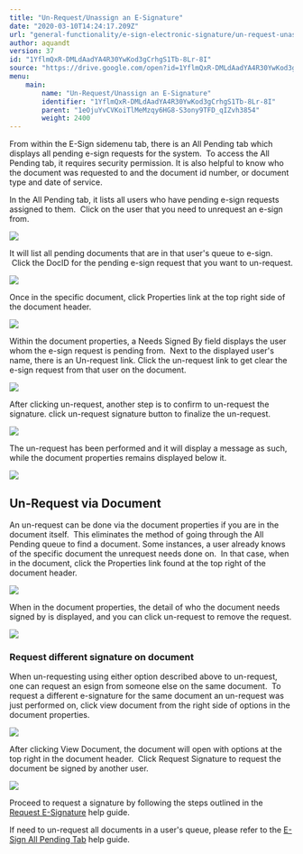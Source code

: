 ```yaml
---
title: "Un-Request/Unassign an E-Signature"
date: "2020-03-10T14:24:17.209Z"
url: "general-functionality/e-sign-electronic-signature/un-request-unassign-an-e-signature.html"
author: aquandt
version: 37
id: "1YflmQxR-DMLdAadYA4R30YwKod3gCrhgS1Tb-8Lr-8I"
source: "https://drive.google.com/open?id=1YflmQxR-DMLdAadYA4R30YwKod3gCrhgS1Tb-8Lr-8I"
menu:
    main:
        name: "Un-Request/Unassign an E-Signature"
        identifier: "1YflmQxR-DMLdAadYA4R30YwKod3gCrhgS1Tb-8Lr-8I"
        parent: "1eOjuYvCVKoiTlMeMzqy6HG8-S3ony9TFD_qIZvh3854"
        weight: 2400
---
```

From within the E-Sign sidemenu tab, there is an All Pending tab which displays all pending e-sign requests for the system.  To access the All Pending tab, it requires security permission. It is also helpful to know who the document was requested to and the document id number, or document type and date of service.

In the All Pending tab, it lists all users who have pending e-sign requests assigned to them.  Click on the user that you need to unrequest an e-sign from.



![](un-request-unassign-an-e-signature.images/image1.png)



It will list all pending documents that are in that user's queue to e-sign.  Click the DocID for the pending e-sign request that you want to un-request.



![](un-request-unassign-an-e-signature.images/image2.png)



Once in the specific document, click Properties link at the top right side of the document header.



![](un-request-unassign-an-e-signature.images/image3.png)



Within the document properties, a Needs Signed By field displays the user whom the e-sign request is pending from.  Next to the displayed user's name, there is an Un-request link. Click the un-request link to get clear the e-sign request from that user on the document.



![](un-request-unassign-an-e-signature.images/image4.png)



After clicking un-request, another step is to confirm to un-request the signature. click un-request signature button to finalize the un-request.



![](un-request-unassign-an-e-signature.images/image5.png)



The un-request has been performed and it will display a message as such, while the document properties remains displayed below it.



![](un-request-unassign-an-e-signature.images/image6.png)





## Un-Request via Document

An un-request can be done via the document properties if you are in the document itself.  This eliminates the method of going through the All Pending queue to find a document. Some instances, a user already knows of the specific document the unrequest needs done on.  In that case, when in the document, click the Properties link found at the top right of the document header.



![](un-request-unassign-an-e-signature.images/image7.png)



When in the document properties, the detail of who the document needs signed by is displayed, and you can click un-request to remove the request.



![](un-request-unassign-an-e-signature.images/image8.png)

### Request different signature on document

When un-requesting using either option described above to un-request, one can request an esign from someone else on the same document.  To request a different e-signature for the same document an un-request was just performed on, click view document from the right side of options in the document properties.



![](un-request-unassign-an-e-signature.images/image9.png)



After clicking View Document, the document will open with options at the top right in the document header.  Click Request Signature to request the document be signed by another user.



![](un-request-unassign-an-e-signature.images/image10.png)



Proceed to request a signature by following the steps outlined in the [Request E-Signature](request-e-signature.html) help guide.

If need to un-request all documents in a user's queue, please refer to the [E-Sign All Pending Tab](e-sign-all-pending-tab.html) help guide.



